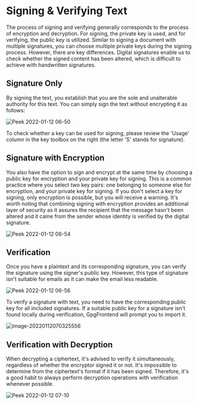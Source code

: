 # Signing & Verifying Text

The process of signing and verifying generally corresponds to the process of
encryption and decryption. For signing, the private key is used, and for
verifying, the public key is utilized. Similar to signing a document with
multiple signatures, you can choose multiple private keys during the signing
process. However, there are key differences. Digital signatures enable us to
check whether the signed content has been altered, which is difficult to achieve
with handwritten signatures.

## Signature Only

By signing the text, you establish that you are the sole and unalterable
authority for this text. You can simply sign the text without encrypting it as
follows:

![Peek 2022-01-12
06-50](https://www.bktus.com/wp-content/uploads/2023/08/Peek-2022-01-12-06-50.gif)

To check whether a key can be used for signing, please review the 'Usage' column
in the key toolbox on the right (the letter 'S' stands for signature).

## Signature with Encryption

You also have the option to sign and encrypt at the same time by choosing a
public key for encryption and your private key for signing. This is a common
practice where you select two key pairs: one belonging to someone else for
encryption, and your private key for signing. If you don't select a key for
signing, only encryption is possible, but you will receive a warning. It's worth
noting that combining signing with encryption provides an additional layer of
security as it assures the recipient that the message hasn't been altered and it
came from the sender whose identity is verified by the digital signature.

![Peek 2022-01-12
06-54](https://www.bktus.com/wp-content/uploads/2023/08/Peek-2022-01-12-06-54-16419417228411.gif)

## Verification

Once you have a plaintext and its corresponding signature, you can verify the
signature using the signer's public key. However, this type of signature isn't
suitable for emails as it can make the email less readable.

![Peek 2022-01-12
06-56](https://www.bktus.com/wp-content/uploads/2023/08/Peek-2022-01-12-06-56.gif)

To verify a signature with text, you need to have the corresponding public key
for all included signatures. If a suitable public key for a signature isn't
found locally during verification, GpgFrontend will prompt you to import it.

![image-20220112070325556](https://www.bktus.com/wp-content/uploads/2023/08/image-20220112070325556.png)

## Verification with Decryption

When decrypting a ciphertext, it's advised to verify it simultaneously,
regardless of whether the encryptor signed it or not. It's impossible to
determine from the ciphertext's format if it has been signed. Therefore, it's a
good habit to always perform decryption operations with verification whenever
possible.

![Peek 2022-01-12
07-10](https://www.bktus.com/wp-content/uploads/2023/08/Peek-2022-01-12-07-10.gif)
